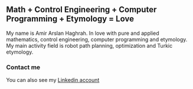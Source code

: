 ## Math + Control Engineering + Computer Programming + Etymology = Love

My name is Amir Arslan Haghrah. In love with pure and applied mathematics, control engineering, computer programming and etymology. My main activity field is robot path planning, optimization and Turkic etymology.

### Contact me
You can also see my [Linkedin account](https://www.linkedin.com/in/amir-arslan-haghrah-53b2258a)
